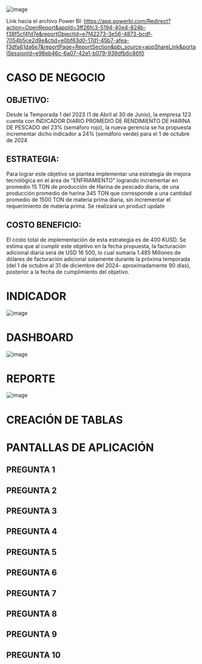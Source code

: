 ![image](https://github.com/user-attachments/assets/535836b2-4076-49e6-8046-bc68eeeeb633)

Link hacia el archivo Power BI: https://app.powerbi.com/Redirect?action=OpenReport&appId=3ff26fc3-5194-40e4-824b-f38f5cf4fd7e&reportObjectId=e7f42273-3e56-4873-bcdf-7054b5ce2d9e&ctid=e0bf63d0-17d1-45b7-afea-f3dfa61da6e7&reportPage=ReportSection&pbi_source=appShareLink&portalSessionId=e98eb46c-6a07-42e1-b079-939dfb6c86f0

# **CASO DE NEGOCIO**

## **OBJETIVO:** 
Desde la Temporada 1 del 2023 (1 de Abril al 30 de Junio), la empresa 123 cuenta con INDICADOR DIARIO PROMEDIO DE RENDIMIENTO DE HARINA DE PESCADO del 23% (semáforo rojo), la nueva gerencia se ha propuesta incrementar dicho indicador a 24% (semáforo verde) para el 1 de octubre de 2024

## **ESTRATEGIA:** 
Para lograr este objetivo se plantea implementar una estrategia de mejora tecnológica en el área de "ENFRIAMIENTO" logrando incrementar en promedio 15 TON de producción de Harina de pescado diaria, de una producción promedio de harina 345 TON que corresponde a una cantidad promedio de 1500 TON de materia prima diaria, sin incrementar el requerimiento de materia prima. Se realizará un product update

## **COSTO BENEFICIO:** 
El costo total de implementación de esta estrategia es de 400 KUSD. Se estima que al cumplir este objetivo en la fecha propuesta, la facturación adicional diaria será de USD 16 500, lo cual sumaria 1.485 Millones de dólares de facturación adicional solamente durante la próxima temporada (del 1 de octubre al 31 de diciembre del 2024- aproximadamente 90 días), posterior a la fecha de cumplimiento del objetivo.

# **INDICADOR**
![image](https://github.com/user-attachments/assets/6d4bd19c-982c-4141-9f4c-69719861ff92)

# **DASHBOARD**
![image](https://github.com/user-attachments/assets/243c9fc5-9f0a-422f-aaf6-b52c62fe2911)

# **REPORTE**
![image](https://github.com/user-attachments/assets/7d7e8904-1b5d-48f5-92a6-ddca9268a92c)

# **CREACIÓN DE TABLAS**

# **PANTALLAS DE APLICACIÓN**

## **PREGUNTA 1** 
## **PREGUNTA 2** 
## **PREGUNTA 3** 
## **PREGUNTA 4** 
## **PREGUNTA 5** 
## **PREGUNTA 6** 
## **PREGUNTA 7** 
## **PREGUNTA 8** 
## **PREGUNTA 9** 
## **PREGUNTA 10** 

